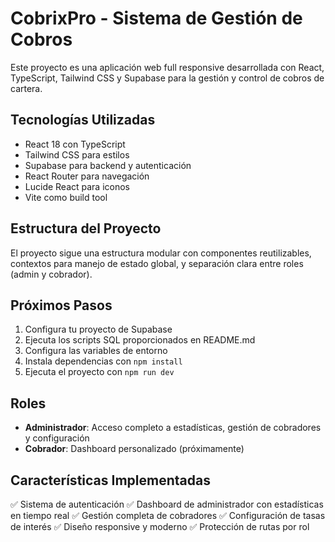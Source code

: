 # CobrixPro - Sistema de Gestión de Cobros

Este proyecto es una aplicación web full responsive desarrollada con React, TypeScript, Tailwind CSS y Supabase para la gestión y control de cobros de cartera.

## Tecnologías Utilizadas

- React 18 con TypeScript
- Tailwind CSS para estilos
- Supabase para backend y autenticación
- React Router para navegación
- Lucide React para iconos
- Vite como build tool

## Estructura del Proyecto

El proyecto sigue una estructura modular con componentes reutilizables, contextos para manejo de estado global, y separación clara entre roles (admin y cobrador).

## Próximos Pasos

1. Configura tu proyecto de Supabase
2. Ejecuta los scripts SQL proporcionados en README.md
3. Configura las variables de entorno
4. Instala dependencias con `npm install`
5. Ejecuta el proyecto con `npm run dev`

## Roles

- **Administrador**: Acceso completo a estadísticas, gestión de cobradores y configuración
- **Cobrador**: Dashboard personalizado (próximamente)

## Características Implementadas

✅ Sistema de autenticación
✅ Dashboard de administrador con estadísticas en tiempo real
✅ Gestión completa de cobradores
✅ Configuración de tasas de interés
✅ Diseño responsive y moderno
✅ Protección de rutas por rol
